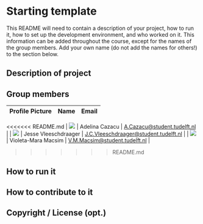 # Starting template

This README will need to contain a description of your project, how to run it, how to set up the development environment, and who worked on it.
This information can be added throughout the course, except for the names of the group members.
Add your own name (do not add the names for others!) to the section below.

## Description of project

## Group members

| Profile Picture | Name | Email |
|---|---|---|
<<<<<<< README.md
| ![](https://gitlab.ewi.tudelft.nl/uploads/-/system/user/avatar/4753/avatar.png?width=400) | Adelina Cazacu | A.Cazacu@student.tudelft.nl |
| ![](https://eu.ui-avatars.com/api/?name=OOPP&length=4&size=50&color=DDD&background=777&font-size=0.325) | Jesse Vleeschdraager | J.C.Vleeschdraager@student.tudelft.nl |
| ![](https://secure.gravatar.com/avatar/4ff61fe86150218c501e5c875eb5f6b3?s=800&d=identicon) | Violeta-Mara Macsim | V.M.Macsim@student.tudelft.nl |
>>>>>>> README.md

<!-- Instructions (remove once assignment has been completed -->
<!-- - Add (only!) your own name to the table above (use Markdown formatting) -->
<!-- - Mention your *student* email address -->
<!-- - Preferably add a recognizable photo, otherwise add your GitLab photo -->
<!-- - (please make sure the photos have the same size) --> 

## How to run it

## How to contribute to it

## Copyright / License (opt.)
